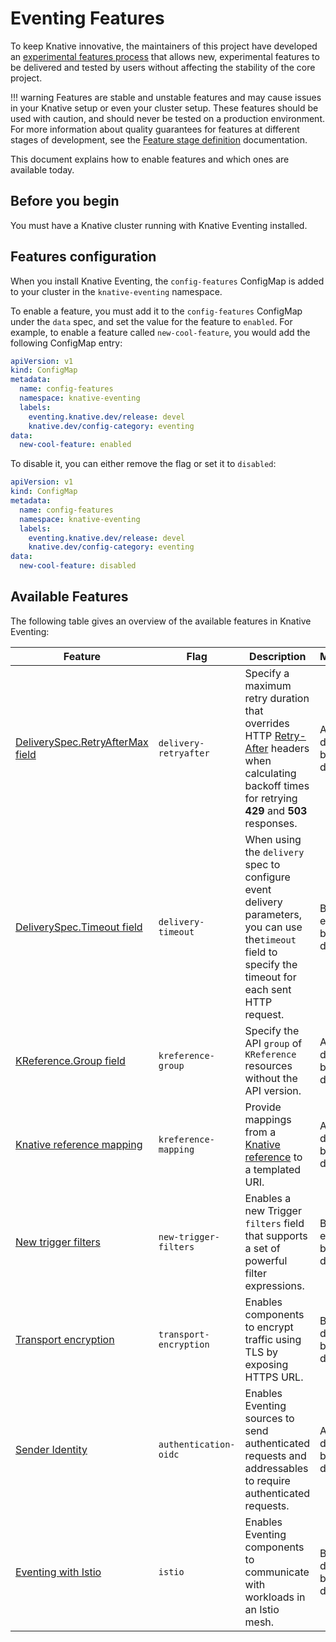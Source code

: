 # Eventing Features

To keep Knative innovative, the maintainers of this project have developed an
[experimental features process](https://github.com/knative/eventing/blob/main/docs/experimental-features.md)
that allows new, experimental features to be delivered and tested by users
without affecting the stability of the core project.

<!--TODO: Add note about HOW / where users can provide feedback, otherwise there's not much point mentioning that-->

!!! warning
    Features are stable and unstable features and may cause issues in your Knative setup or even your cluster
    setup.
    These features should be used with caution, and should never be tested on a production environment.
    For more
    information about quality guarantees for features at different stages of
    development, see the
    [Feature stage definition](https://github.com/knative/eventing/blob/main/docs/experimental-features.md#stage-definition)
    documentation.

This document explains how to enable features and which ones are available today.

## Before you begin

You must have a Knative cluster running with Knative Eventing installed.

## Features configuration

When you install Knative Eventing, the `config-features` ConfigMap is added to
your cluster in the `knative-eventing` namespace.

To enable a feature, you must add it to the `config-features` ConfigMap
under the `data` spec, and set the value for the feature to `enabled`. For
example, to enable a feature called `new-cool-feature`, you would add the
following ConfigMap entry:

```yaml
apiVersion: v1
kind: ConfigMap
metadata:
  name: config-features
  namespace: knative-eventing
  labels:
    eventing.knative.dev/release: devel
    knative.dev/config-category: eventing
data:
  new-cool-feature: enabled
```

To disable it, you can either remove the flag or set it to `disabled`:

```yaml
apiVersion: v1
kind: ConfigMap
metadata:
  name: config-features
  namespace: knative-eventing
  labels:
    eventing.knative.dev/release: devel
    knative.dev/config-category: eventing
data:
  new-cool-feature: disabled
```

## Available Features

The following table gives an overview of the available features in
Knative Eventing:

| Feature                                                    | Flag                   | Description                                                                                                                                                                                                        | Maturity                   |
|------------------------------------------------------------|------------------------|--------------------------------------------------------------------------------------------------------------------------------------------------------------------------------------------------------------------|----------------------------|
| [DeliverySpec.RetryAfterMax field](delivery-retryafter.md) | `delivery-retryafter`  | Specify a maximum retry duration that overrides HTTP [Retry-After](https://datatracker.ietf.org/doc/html/rfc7231#section-7.1.3) headers when calculating backoff times for retrying **429** and **503** responses. | Alpha, disabled by default |
| [DeliverySpec.Timeout field](delivery-timeout.md)          | `delivery-timeout`     | When using the `delivery` spec to configure event delivery parameters, you can use  the`timeout` field to specify the timeout for each sent HTTP request.                                                          | Beta, enabled by default   |
| [KReference.Group field](kreference-group.md)              | `kreference-group`     | Specify the API `group` of `KReference` resources without the API version.                                                                                                                                         | Alpha, disabled by default |
| [Knative reference mapping](kreference-mapping.md)         | `kreference-mapping`   | Provide mappings from a [Knative reference](https://github.com/knative/specs/blob/main/specs/eventing/overview.md#destination) to a templated URI.                                                                 | Alpha, disabled by default |
| [New trigger filters](new-trigger-filters.md)              | `new-trigger-filters`  | Enables a new Trigger `filters` field that supports a set of powerful filter expressions.                                                                                                                          | Beta, enabled by default   |
| [Transport encryption](transport-encryption.md)            | `transport-encryption` | Enables components to encrypt traffic using TLS by exposing HTTPS URL.                                                                                                                                             | Beta, disabled by default  |
| [Sender Identity](sender-identity.md)                      | `authentication-oidc`  | Enables Eventing sources to send authenticated requests and addressables to require authenticated requests.                                                                                                        | Alpha, disabled by default |
| [Eventing with Istio](istio-integration.md)                | `istio`                | Enables Eventing components to communicate with workloads in an Istio mesh.                                                                                                                                        | Beta, disabled by default  |
